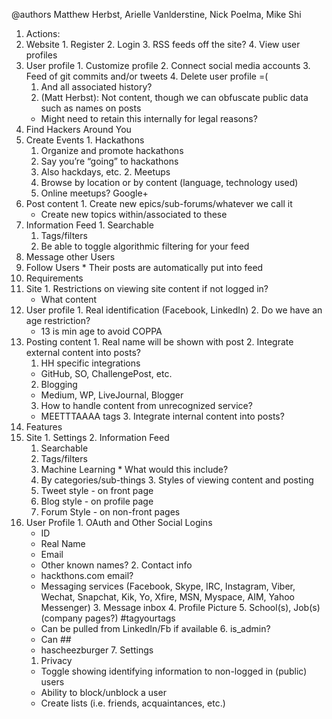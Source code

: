 @authors Matthew Herbst, Arielle Vanlderstine, Nick Poelma, Mike Shi

1. Actions:
  1. Website
    1. Register
    2. Login
    3. RSS feeds off the site?
    4. View user profiles
  2. User profile
    1. Customize profile
    2. Connect social media accounts
    3. Feed of git commits and/or tweets
    4. Delete user profile =(
      1. And all associated history?
      2. (Matt Herbst): Not content, though we can obfuscate public data such as names on posts
        * Might need to retain this internally for legal reasons?
  3. Find Hackers Around You
  4. Create Events
    1. Hackathons
      1. Organize and promote hackathons
      2. Say you’re “going” to hackathons
      3. Also hackdays, etc.
    2. Meetups
      1. Browse by location or by content (language, technology used)
      2. Online meetups? Google+
  5. Post content
    1. Create new epics/sub-forums/whatever we call it
      * Create new topics within/associated to these
  6. Information Feed
    1. Searchable
      1. Tags/filters
      2. Be able to toggle algorithmic filtering for your feed
  7. Message other Users
  8. Follow Users
    * Their posts are automatically put into feed
2. Requirements
  1. Site
    1. Restrictions on viewing site content if not logged in?
      * What content
  2. User profile
    1. Real identification (Facebook, LinkedIn)
    2. Do we have an age restriction?
      * 13 is min age to avoid COPPA
  3. Posting content
    1. Real name will be shown with post
    2. Integrate external content into posts?
      1. HH specific integrations
        * GitHub, SO, ChallengePost, etc.
      2. Blogging
        * Medium, WP, LiveJournal, Blogger
      3. How to handle content from unrecognized service?
        * MEETTTAAAA tags
    3. Integrate internal content into posts?
3. Features
  1. Site
    1. Settings
    2. Information Feed
      1. Searchable
        1. Tags/filters
        2. Machine Learning
          * What would this include?
        3. By categories/sub-things
    3. Styles of viewing content and posting
      1. Tweet style - on front page
      2. Blog style - on profile page
      3. Forum Style - on non-front pages
  2. User Profile
    1. OAuth and Other Social Logins
      * ID
      * Real Name
      * Email
      * Other known names?
    2. Contact info
      * hackthons.com email?
      * Messaging services (Facebook, Skype, IRC, Instagram, Viber, Wechat, Snapchat, Kik, Yo, Xfire, MSN, Myspace, AIM, Yahoo Messenger)
    3. Message inbox
    4. Profile Picture
    5. School(s), Job(s) (company pages?) #tagyourtags
      * Can be pulled from LinkedIn/Fb if available
    6. is_admin?
      * Can ##
      * hascheezburger
    7. Settings
      1. Privacy
        * Toggle showing identifying information to non-logged in (public) users
        * Ability to block/unblock a user
        * Create lists (i.e. friends, acquaintances, etc.)
